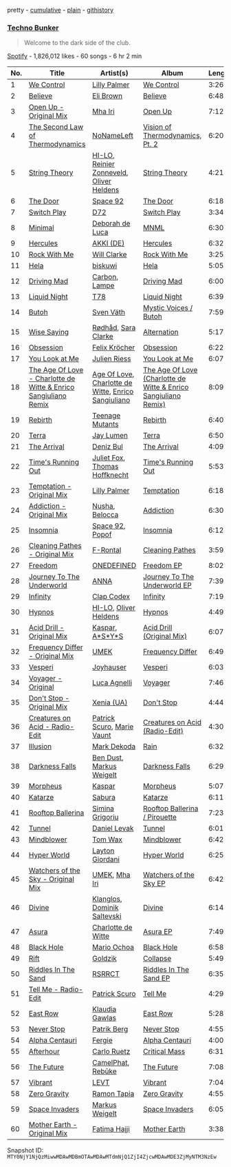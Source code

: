 pretty - [cumulative](/playlists/cumulative/37i9dQZF1DX6J5NfMJS675.md) - [plain](/playlists/plain/37i9dQZF1DX6J5NfMJS675) - [githistory](https://github.githistory.xyz/mackorone/spotify-playlist-archive/blob/main/playlists/plain/37i9dQZF1DX6J5NfMJS675)

### [Techno Bunker](https://open.spotify.com/playlist/37i9dQZF1DX6J5NfMJS675)

> Welcome to the dark side of the club.

[Spotify](https://open.spotify.com/user/spotify) - 1,826,012 likes - 60 songs - 6 hr 2 min

| No. | Title | Artist(s) | Album | Length |
|---|---|---|---|---|
| 1 | [We Control](https://open.spotify.com/track/7K3OyIuvYF1qcwr4xqILeu) | [Lilly Palmer](https://open.spotify.com/artist/4h8IEOdrg60WM5XGyNOCVU) | [We Control](https://open.spotify.com/album/5VgrFAxkLmF6xAfgY6ByeW) | 3:26 |
| 2 | [Believe](https://open.spotify.com/track/40up5wCfwQXTDXyE18hJbJ) | [Eli Brown](https://open.spotify.com/artist/5lVNSw2GPci8kebrAQpZqU) | [Believe](https://open.spotify.com/album/3vUbTHFU39OGMaJ3VGD98N) | 6:48 |
| 3 | [Open Up \- Original Mix](https://open.spotify.com/track/4LQ0pqAmV9SHFG617KpwtI) | [Mha Iri](https://open.spotify.com/artist/5VMXbzLVkLd4Cq4rBzx4T3) | [Open Up](https://open.spotify.com/album/0f8gsdHHUzesyF8rDqUcU5) | 7:12 |
| 4 | [The Second Law of Thermodynamics](https://open.spotify.com/track/6RLQjhD5qpNkFbh3zd7KyK) | [NoNameLeft](https://open.spotify.com/artist/7dOFFyV8UVZqmapj8yUDRT) | [Vision of Thermodynamics, Pt\. 2](https://open.spotify.com/album/3XxDvy4NvoAEjaPKMXi3Lo) | 6:20 |
| 5 | [String Theory](https://open.spotify.com/track/50mVZbBcr6rYdt45OEPYlN) | [HI\-LO](https://open.spotify.com/artist/0ETJQforv5OXgDgidQv9qd), [Reinier Zonneveld](https://open.spotify.com/artist/21A7bhIL1m6CNZn8y57PIZ), [Oliver Heldens](https://open.spotify.com/artist/5nki7yRhxgM509M5ADlN1p) | [String Theory](https://open.spotify.com/album/64nnxFO6ZeVn19b7fGqOgN) | 4:21 |
| 6 | [The Door](https://open.spotify.com/track/2R5j17Th87vImCG2YEQY6p) | [Space 92](https://open.spotify.com/artist/6TVdVlY6irsNPkMHT2HkfD) | [The Door](https://open.spotify.com/album/66aDv1U1CYdiipT7fS4Z17) | 6:18 |
| 7 | [Switch Play](https://open.spotify.com/track/095b9aJegbMOGNFHFAUGEC) | [D72](https://open.spotify.com/artist/6LwMT7S1AQrvSORZshZ9gt) | [Switch Play](https://open.spotify.com/album/6UVsb3uNatjZclVfNF90OG) | 3:34 |
| 8 | [Minimal](https://open.spotify.com/track/333mKnEIccxUgOwQCCTPD8) | [Deborah de Luca](https://open.spotify.com/artist/144HzhpLjcR9k37w5Ico9B) | [MNML](https://open.spotify.com/album/6p6LLo0tfRX8DqozS9n6E8) | 6:30 |
| 9 | [Hercules](https://open.spotify.com/track/56fFmIpNTFTcQSrfCNxeyu) | [AKKI \(DE\)](https://open.spotify.com/artist/0hReHYoLJG38QBwYIZ8zKs) | [Hercules](https://open.spotify.com/album/4ovF2Pg29wZVZDPCSqYIRV) | 6:32 |
| 10 | [Rock With Me](https://open.spotify.com/track/2BfFW4C5SIgbp33539WAah) | [Will Clarke](https://open.spotify.com/artist/1OmOdgwIzub8DYPxQYbbbi) | [Rock With Me](https://open.spotify.com/album/7g7DbWfA0XSpsnFsyrvRlP) | 3:25 |
| 11 | [Hela](https://open.spotify.com/track/74BcMAMioDrbrdbAXYIrbk) | [biskuwi](https://open.spotify.com/artist/2wdY7YDYVddKtVbbgh1fCT) | [Hela](https://open.spotify.com/album/0adQoVV6Qbg358KdIy0Yqn) | 5:05 |
| 12 | [Driving Mad](https://open.spotify.com/track/6MZ7wWLT1jd2oF21p3TPKl) | [Carbon](https://open.spotify.com/artist/5BSvQ8klrDFPpCJ3TujFoK), [Lampe](https://open.spotify.com/artist/7hvD2Cs8fbF3HvhQCmV3xq) | [Driving Mad](https://open.spotify.com/album/1yZvuAfsG01K9gad20PbqF) | 6:00 |
| 13 | [Liquid Night](https://open.spotify.com/track/35LDDcZp7k7QevRBQwCaMZ) | [T78](https://open.spotify.com/artist/5FgLkieOqGXPn01dnbJp9Z) | [Liquid Night](https://open.spotify.com/album/0EBHgDyLonbzhJLNjbrlp6) | 6:39 |
| 14 | [Butoh](https://open.spotify.com/track/3uXQWCbqjtgOzSK5TuZZg4) | [Sven Väth](https://open.spotify.com/artist/5TQaBSTOSypp7S4jfSnN3F) | [Mystic Voices / Butoh](https://open.spotify.com/album/7m5hIO4QBaiyi3q83urXPs) | 7:59 |
| 15 | [Wise Saying](https://open.spotify.com/track/12w5BTUsdBNPQtDQr0xe8w) | [Rødhåd](https://open.spotify.com/artist/2hjOQqLAZDVolzxNhnSK2h), [Sara Clarke](https://open.spotify.com/artist/1Dthi9kK2qsRoIw2S2coDd) | [Alternation](https://open.spotify.com/album/1X6UFwxiJp7V3QVkziem8G) | 5:17 |
| 16 | [Obsession](https://open.spotify.com/track/2FhFPJLuYfN1WAxseZf9qV) | [Felix Kröcher](https://open.spotify.com/artist/6lDsCwKwjMQAmR2ueIGUGJ) | [Obsession](https://open.spotify.com/album/4srFUnzoyoRcBQl4mk9wXp) | 6:22 |
| 17 | [You Look at Me](https://open.spotify.com/track/05L5ExA33eJEEiuTwXB1up) | [Julien Riess](https://open.spotify.com/artist/2qmoexIy9YzYFb0xmjzh4N) | [You Look at Me](https://open.spotify.com/album/5o5sPwEAVLG92IQVlTRTr0) | 6:07 |
| 18 | [The Age Of Love \- Charlotte de Witte & Enrico Sangiuliano Remix](https://open.spotify.com/track/6X6Ow0iioCrYQSK1QDHQbC) | [Age Of Love](https://open.spotify.com/artist/03tes5RhEvH2dX2eDeGnRn), [Charlotte de Witte](https://open.spotify.com/artist/1lJhME1ZpzsEa5M0wW6Mso), [Enrico Sangiuliano](https://open.spotify.com/artist/1u7DsNFbakULvxnDGtMm90) | [The Age Of Love \(Charlotte de Witte & Enrico Sangiuliano Remix\)](https://open.spotify.com/album/6Ozmnoay8pclUfUO8CWKLU) | 8:09 |
| 19 | [Rebirth](https://open.spotify.com/track/1c3OaOeSogCpXTa8BhnBEq) | [Teenage Mutants](https://open.spotify.com/artist/3IFgjVPT8yeB4UnJCWOpZA) | [Rebirth](https://open.spotify.com/album/59WoCic1VzW9qox5cE3u0p) | 6:40 |
| 20 | [Terra](https://open.spotify.com/track/5sxjDcq1CPIQ6pmLbMRY1o) | [Jay Lumen](https://open.spotify.com/artist/6rxmj7vNEofe96g84qMWoV) | [Terra](https://open.spotify.com/album/2HE22ZqykGRTdLjqrTJuVN) | 6:50 |
| 21 | [The Arrival](https://open.spotify.com/track/4OP9HNd8yYK6pyQjApRPoX) | [Deniz Bul](https://open.spotify.com/artist/4H267HByup3kdzVdYLhp21) | [The Arrival](https://open.spotify.com/album/1hYeOP80ItSSvOKXdiapqY) | 4:09 |
| 22 | [Time's Running Out](https://open.spotify.com/track/2oEmCUB7oJk18BIXphcK7J) | [Juliet Fox](https://open.spotify.com/artist/7zH0EpzFgwmwpnEprtvDig), [Thomas Hoffknecht](https://open.spotify.com/artist/5NZNUuAd9Z92Q4wAVRq3Cf) | [Time's Running Out](https://open.spotify.com/album/09MjP8SWdgVxYnY6kuxI2A) | 5:53 |
| 23 | [Temptation \- Original Mix](https://open.spotify.com/track/31KN9jd7uBVdCWlagKw1OP) | [Lilly Palmer](https://open.spotify.com/artist/4h8IEOdrg60WM5XGyNOCVU) | [Temptation](https://open.spotify.com/album/3AwsR1HBnfQfFI6GI2b3OT) | 6:18 |
| 24 | [Addiction \- Original Mix](https://open.spotify.com/track/5WVYs7RVxu9RyFfOMBFsxI) | [Nusha](https://open.spotify.com/artist/5jsGnMw1mnU4FfhhcXUR6Q), [Belocca](https://open.spotify.com/artist/3jcvzSheHd14vjraXHLGPN) | [Addiction](https://open.spotify.com/album/3eVU8slwm0M3yv43Xvjk4F) | 6:30 |
| 25 | [Insomnia](https://open.spotify.com/track/7xyrRv1YubsnomdJczrtc7) | [Space 92](https://open.spotify.com/artist/6TVdVlY6irsNPkMHT2HkfD), [Popof](https://open.spotify.com/artist/4f2K0RSYyxP4TUyZu1azYB) | [Insomnia](https://open.spotify.com/album/7A5LYIJYhw0452RtCSGAVE) | 6:12 |
| 26 | [Cleaning Pathes \- Original Mix](https://open.spotify.com/track/4D1IE24PxQ5QAzeqCjg3hg) | [F\-Rontal](https://open.spotify.com/artist/7xcEuNcEPzlYUuAKyqfJMS) | [Cleaning Pathes](https://open.spotify.com/album/36I7OXm7hoOD2ovRst0GBk) | 3:59 |
| 27 | [Freedom](https://open.spotify.com/track/3Hmg1WPr7lkT3LAhcnOCHz) | [ONEDEFINED](https://open.spotify.com/artist/4SUQ1GFY0jmck4xkXmMKlk) | [Freedom EP](https://open.spotify.com/album/7meoHVlBOdeYuP3hFU4I89) | 8:02 |
| 28 | [Journey To The Underworld](https://open.spotify.com/track/0O4H5enNBIDR3k0ibZBKa2) | [ANNA](https://open.spotify.com/artist/3wkaDi2HJV3eCaBJ4iH6om) | [Journey To The Underworld EP](https://open.spotify.com/album/4EJWa7yqX5QKTBMqxugtgB) | 7:39 |
| 29 | [Infinity](https://open.spotify.com/track/20JLDgHPtnS1HNl9kpNazp) | [Clap Codex](https://open.spotify.com/artist/56e9JiuPAOzwsOa8TDe3xj) | [Infinity](https://open.spotify.com/album/36pacycL9Gl5aUSFkZ3PpI) | 7:19 |
| 30 | [Hypnos](https://open.spotify.com/track/347YMNFo0pJ43u0joTb8ww) | [HI\-LO](https://open.spotify.com/artist/0ETJQforv5OXgDgidQv9qd), [Oliver Heldens](https://open.spotify.com/artist/5nki7yRhxgM509M5ADlN1p) | [Hypnos](https://open.spotify.com/album/2cMqYqiJeFv7YfWwc1GF1P) | 4:49 |
| 31 | [Acid Drill \- Original Mix](https://open.spotify.com/track/2AXQbPlmEThRLh2dmZpYs3) | [Kaspar](https://open.spotify.com/artist/679xKCdF1dBRH0gGgZfcCC), [A\*S\*Y\*S](https://open.spotify.com/artist/4xfA60YoR4UbBxuOn9WXJq) | [Acid Drill \(Original Mix\)](https://open.spotify.com/album/4tnBTT0HIEuOwARQwVD1Hl) | 6:07 |
| 32 | [Frequency Differ \- Original Mix](https://open.spotify.com/track/2XGdv6M567kqNoWLm3KcS3) | [UMEK](https://open.spotify.com/artist/5Hini2nQyoglzpdKe41cZt) | [Frequency Differ](https://open.spotify.com/album/03bFwiXnO9uziaWFdN0DyQ) | 6:49 |
| 33 | [Vesperi](https://open.spotify.com/track/5OBh7R8k3gEsG2o7clnPdQ) | [Joyhauser](https://open.spotify.com/artist/59a1Bp0JQfL2mGnpL0lW2Y) | [Vesperi](https://open.spotify.com/album/1rFF39EMZK1CK5S3vpc2yK) | 6:03 |
| 34 | [Voyager \- Original](https://open.spotify.com/track/2zfC28DiWIP8IWGaylaTfH) | [Luca Agnelli](https://open.spotify.com/artist/4gF60Mys5KoWdQrf0bhRWq) | [Voyager](https://open.spotify.com/album/2OMOmOG8YuYJr9ZVWqsScV) | 7:46 |
| 35 | [Don't Stop \- Original Mix](https://open.spotify.com/track/4pw5gSfin1mgzW8mciI1Rr) | [Xenia \(UA\)](https://open.spotify.com/artist/4Ge7e4OovxABUtAAhLhk8n) | [Don't Stop](https://open.spotify.com/album/2xKakGV3jfL6ghykptVMpF) | 4:44 |
| 36 | [Creatures on Acid \- Radio\-Edit](https://open.spotify.com/track/04b2DLz2SSb2VqimLvEfLs) | [Patrick Scuro](https://open.spotify.com/artist/6wfL4r7ReScDTARbtSRTvB), [Marie Vaunt](https://open.spotify.com/artist/50KydUSYhBFGorhAgUcrL5) | [Creatures on Acid \(Radio\-Edit\)](https://open.spotify.com/album/6lqQURzLflCmVagXWx3Wun) | 4:30 |
| 37 | [Illusion](https://open.spotify.com/track/2RlFL1FgHR8Kt6Mwkwsg0K) | [Mark Dekoda](https://open.spotify.com/artist/3FzG2HgsgPRfwpX1qSK1g8) | [Rain](https://open.spotify.com/album/3rcMEaH5c4wJv3LUF1LJnb) | 6:32 |
| 38 | [Darkness Falls](https://open.spotify.com/track/3ba0mZUI7Hg1B7G2qUy9eJ) | [Ben Dust](https://open.spotify.com/artist/4smTLJEoRPULdc4QuG7JGo), [Markus Weigelt](https://open.spotify.com/artist/2rMiCAbbUX2ywySQCSZRbI) | [Darkness Falls](https://open.spotify.com/album/0jKYzvWcpUZErGjZCcQPHL) | 6:29 |
| 39 | [Morpheus](https://open.spotify.com/track/10INnf0EsMAcbNWGyyBE9r) | [Kaspar](https://open.spotify.com/artist/679xKCdF1dBRH0gGgZfcCC) | [Morpheus](https://open.spotify.com/album/257XGnUSJswKQ4AWPsEsmX) | 5:07 |
| 40 | [Katarze](https://open.spotify.com/track/47HUapTIiVAORkL3Eu04Su) | [Sabura](https://open.spotify.com/artist/7qciaYUulPvR4k8KMc4OTX) | [Katarze](https://open.spotify.com/album/5oadbRzPuGPkHAy3sRSINV) | 6:11 |
| 41 | [Rooftop Ballerina](https://open.spotify.com/track/1WvZBiV9dZCxnCAEE0a5Pu) | [Simina Grigoriu](https://open.spotify.com/artist/1PjzNHCXycxUqsP2yqFqhU) | [Rooftop Ballerina / Pirouette](https://open.spotify.com/album/4MpubESyhiUyGSRFW5WKJT) | 7:23 |
| 42 | [Tunnel](https://open.spotify.com/track/6J8CNMeXUBKpoTxGNxvHG1) | [Daniel Levak](https://open.spotify.com/artist/0M9vCRnHAMGWUi9i89LLeh) | [Tunnel](https://open.spotify.com/album/5uDI9IsrUmEBWXT9hFRZpN) | 6:01 |
| 43 | [Mindblower](https://open.spotify.com/track/3UdmXo9ZEMDFOHQgj5Svs4) | [Tom Wax](https://open.spotify.com/artist/1b0WGyps7QC5KqSSq57wXX) | [Mindblower](https://open.spotify.com/album/3HEgPHkuUoJenH1HOIRrxC) | 6:42 |
| 44 | [Hyper World](https://open.spotify.com/track/5k5TtPbBNyTy5F7o0TqKVP) | [Layton Giordani](https://open.spotify.com/artist/7mC3RkNNTV6p2j9w4F8Ip4) | [Hyper World](https://open.spotify.com/album/6nTcvtlqDsKYRdBI87nZAK) | 6:25 |
| 45 | [Watchers of the Sky \- Original Mix](https://open.spotify.com/track/1ObSvlzYuc5PDhklq2iLoJ) | [UMEK](https://open.spotify.com/artist/5Hini2nQyoglzpdKe41cZt), [Mha Iri](https://open.spotify.com/artist/5VMXbzLVkLd4Cq4rBzx4T3) | [Watchers of the Sky EP](https://open.spotify.com/album/5BjUCt0Vil1F5gWBKeumT3) | 6:42 |
| 46 | [Divine](https://open.spotify.com/track/26MH4z7yzxzbyIXASQzgcE) | [Klanglos](https://open.spotify.com/artist/1jV311C5ADuBqCPpprsjUp), [Dominik Saltevski](https://open.spotify.com/artist/5SRcKErsuBLiDZDfFtOBGN) | [Divine](https://open.spotify.com/album/2KGYL2E38AnuuueSzu5gaV) | 6:14 |
| 47 | [Asura](https://open.spotify.com/track/0kfCf8GLQDZFZZIhVtHZvk) | [Charlotte de Witte](https://open.spotify.com/artist/1lJhME1ZpzsEa5M0wW6Mso) | [Asura EP](https://open.spotify.com/album/4ZViSWk4pvhglsGqQ2fsAB) | 7:49 |
| 48 | [Black Hole](https://open.spotify.com/track/7gBAY3CXtQt67xKAciDd0q) | [Mario Ochoa](https://open.spotify.com/artist/2zviRwkdWgt0rjV3cxM7mg) | [Black Hole](https://open.spotify.com/album/5iy1T85K0SNSE2qcmwZdQN) | 6:58 |
| 49 | [Rift](https://open.spotify.com/track/0uK4cbZaSLz1CO5yhK8yqt) | [Goldzik](https://open.spotify.com/artist/4c4gA7LpXqXF7KNGWbAfFY) | [Collapse](https://open.spotify.com/album/554JhOaFnhG7vVkY9lEqUv) | 5:49 |
| 50 | [Riddles In The Sand](https://open.spotify.com/track/4aUyNgfafBpO2O53fMm1kU) | [RSRRCT](https://open.spotify.com/artist/2bjrPyU5oyMwdCH78sBE12) | [Riddles In The Sand EP](https://open.spotify.com/album/6TJgTbWzdV79E5vNSZSpsE) | 6:35 |
| 51 | [Tell Me \- Radio\-Edit](https://open.spotify.com/track/1RBs75kvBZi4NSK02gZS6x) | [Patrick Scuro](https://open.spotify.com/artist/6wfL4r7ReScDTARbtSRTvB) | [Tell Me](https://open.spotify.com/album/1SZWoZv6joSrLKqmpbJoQC) | 4:29 |
| 52 | [East Row](https://open.spotify.com/track/0BuEo26rxQTB7R4S6EoCak) | [Klaudia Gawlas](https://open.spotify.com/artist/2xiTOSr9ymuHpWFAgSw6sR) | [East Row](https://open.spotify.com/album/3DiPfO6ph3E2EP5fw4nlWJ) | 5:28 |
| 53 | [Never Stop](https://open.spotify.com/track/43Iq0c59ejifppyqQNM62Z) | [Patrik Berg](https://open.spotify.com/artist/13SB6LyYpsdN2QPEqpYS9l) | [Never Stop](https://open.spotify.com/album/1iMA7zXdxdjpCRzwm6NPMM) | 4:55 |
| 54 | [Alpha Centauri](https://open.spotify.com/track/3r3PoJF2L57UyfkzmBydvP) | [Fergie](https://open.spotify.com/artist/1si6WHnb1ywwJ2lpFRUHcc) | [Alpha Centauri](https://open.spotify.com/album/4j4cJ9EYa1BghJIUXeAnYO) | 4:00 |
| 55 | [Afterhour](https://open.spotify.com/track/2Sh9tvtvR7rmnBpeQ7KbPu) | [Carlo Ruetz](https://open.spotify.com/artist/5vDqopi7jF9kQoL6xg696f) | [Critical Mass](https://open.spotify.com/album/1YhEBdLdJP6sILr5v8cSsQ) | 6:31 |
| 56 | [The Future](https://open.spotify.com/track/3MZHllv4rhpBnoOSoD1Mqe) | [CamelPhat](https://open.spotify.com/artist/240wlM8vDrf6S4zCyzGj2W), [Rebūke](https://open.spotify.com/artist/113reBz1jA6rVxbXl55mlj) | [The Future](https://open.spotify.com/album/0HycV4qIkxuf5THTCTjA7p) | 7:08 |
| 57 | [Vibrant](https://open.spotify.com/track/3PZ3wXifsjAhcsbNimcmUW) | [LEVT](https://open.spotify.com/artist/5xtKvLkmqMb5tTMuU9Lgmn) | [Vibrant](https://open.spotify.com/album/6DNBouM7pMSu9emsWKvMOR) | 7:04 |
| 58 | [Zero Gravity](https://open.spotify.com/track/4EnsqgcfZCY8ADE530NaNZ) | [Ramon Tapia](https://open.spotify.com/artist/5BFl4h5TXYSSJsCteTX3s1) | [Zero Gravity](https://open.spotify.com/album/2L27reD0nMWEtMYM3SpOXI) | 4:55 |
| 59 | [Space Invaders](https://open.spotify.com/track/6Y0ThJzQPRtddk7Jgx7NXZ) | [Markus Weigelt](https://open.spotify.com/artist/2rMiCAbbUX2ywySQCSZRbI) | [Space Invaders](https://open.spotify.com/album/5cwgUDzBFuyWJ98XpU4Kii) | 6:05 |
| 60 | [Mother Earth \- Original Mix](https://open.spotify.com/track/4U29PAbl99xuzW3JWSX0u0) | [Fatima Hajji](https://open.spotify.com/artist/6jZSXmTCxZhFfYELtp78Ci) | [Mother Earth](https://open.spotify.com/album/53QRJHTMekJCG5l7K1fbHZ) | 3:38 |

Snapshot ID: `MTY0NjY1NjQzMiwwMDAwMDBmOTAwMDAwMTdmNjQ1ZjI4ZjcwMDAwMDE3ZjMyNTM3NzEw`